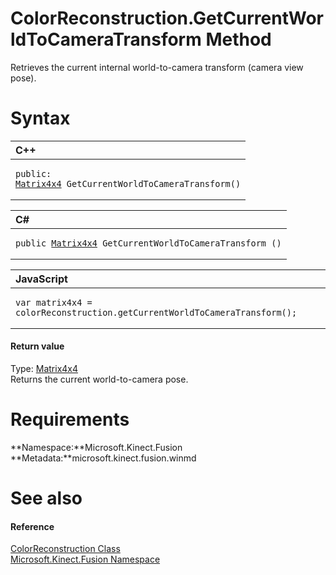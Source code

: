 ColorReconstruction.GetCurrentWorldToCameraTransform Method  
===========================================================  

Retrieves the current internal world-to-camera transform (camera view pose). <span id="syntaxSection"></span>

Syntax  
======  

<table>
<colgroup>
<col width="100%" />
</colgroup>
<thead>
<tr class="header">
<th align="left">C++</th>
</tr>
</thead>
<tbody>
<tr class="odd">
<td align="left"><pre><code>public:  
<a href="../../Matrix4x4_Structure.md">Matrix4x4</a> GetCurrentWorldToCameraTransform()</code></pre></td>
</tr>
</tbody>
</table>

<table>
<colgroup>
<col width="100%" />
</colgroup>
<thead>
<tr class="header">
<th align="left">C#</th>
</tr>
</thead>
<tbody>
<tr class="odd">
<td align="left"><pre><code>public <a href="../../Matrix4x4_Structure.md">Matrix4x4</a> GetCurrentWorldToCameraTransform ()</code></pre></td>
</tr>
</tbody>
</table>

<table>
<colgroup>
<col width="100%" />
</colgroup>
<thead>
<tr class="header">
<th align="left">JavaScript</th>
</tr>
</thead>
<tbody>
<tr class="odd">
<td align="left"><pre><code>var matrix4x4 = colorReconstruction.getCurrentWorldToCameraTransform();</code></pre></td>
</tr>
</tbody>
</table>

<span id="ID4EP"></span>
#### Return value  

Type: [Matrix4x4](../../Matrix4x4_Structure.md)  
Returns the current world-to-camera pose.  

<span id="requirements"></span>

Requirements  
============  

**Namespace:**Microsoft.Kinect.Fusion  
**Metadata:**microsoft.kinect.fusion.winmd  

<span id="ID4E1"></span>

See also  
========  

<span id="ID4E3"></span>
#### Reference  

[ColorReconstruction Class](../../ColorReconstruction_Class.md)  
 [Microsoft.Kinect.Fusion Namespace](../../../Kinect.Fusion.md)  



<!--Please do not edit the data in the comment block below.-->
<!--
TOCTitle : GetCurrentWorldToCameraTransform Method
RLTitle : ColorReconstruction.GetCurrentWorldToCameraTransform Method
KeywordK : GetCurrentWorldToCameraTransform method
KeywordK : ColorReconstruction.GetCurrentWorldToCameraTransform method
KeywordF : Microsoft.Kinect.Fusion.ColorReconstruction.GetCurrentWorldToCameraTransform
KeywordF : ColorReconstruction.GetCurrentWorldToCameraTransform
KeywordF : GetCurrentWorldToCameraTransform
KeywordF : Microsoft.Kinect.Fusion.ColorReconstruction.GetCurrentWorldToCameraTransform
KeywordA : M:Microsoft.Kinect.Fusion.ColorReconstruction.GetCurrentWorldToCameraTransform
AssetID : M:Microsoft.Kinect.Fusion.ColorReconstruction.GetCurrentWorldToCameraTransform
Locale : en-us
CommunityContent : 1
APIType : Managed
APILocation : microsoft.kinect.fusion.winmd
APIName : Microsoft.Kinect.Fusion.ColorReconstruction.GetCurrentWorldToCameraTransform
TargetOS : Windows
TopicType : kbSyntax
DevLang : VB
DevLang : CSharp
DevLang : JavaScript
DevLang : C++
DocSet : K4Wv2
ProjType : K4Wv2Proj
Technology : Kinect for Windows
Product : Kinect for Windows SDK v2
productversion : 20
-->
